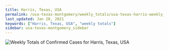 ```yaml
---
title: Harris, Texas, USA
permalink: /usa-texas-montgomery/weekly_totals/usa-texas-harris-weekly_totals.html
last_updated: Jan 20, 2021
keywords: ["Harris, Texas, USA", "weekly totals"]
sidebar: usa-texas-montgomery_sidebar
---
```


![Weekly Totals of Confirmed Cases for Harris, Texas, USA](/covid_tracker/images/graphs/usa-texas-harris-weekly_totals_graph.png)
